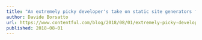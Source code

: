 ```yaml
---
title: "An extremely picky developer's take on static site generators for PHP: Part 2 - Jigsaw"
author: Davide Borsatto
url: https://www.contentful.com/blog/2018/08/01/extremely-picky-developers-take-php-static-site-generators-part-2-jigsaw/
published: 2018-08-01
---
```

